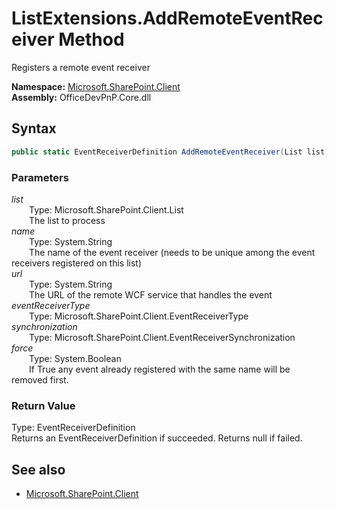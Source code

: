 # ListExtensions.AddRemoteEventReceiver Method  
Registers a remote event receiver  

**Namespace:** [Microsoft.SharePoint.Client](Microsoft.SharePoint.Client.md)  
**Assembly:** OfficeDevPnP.Core.dll  
## Syntax
```C#
public static EventReceiverDefinition AddRemoteEventReceiver(List list, String name, String url, EventReceiverType eventReceiverType, EventReceiverSynchronization synchronization, Boolean force)
```
### Parameters
*list*  
&emsp;&emsp;Type: Microsoft.SharePoint.Client.List  
&emsp;&emsp;The list to process  
*name*  
&emsp;&emsp;Type: System.String  
&emsp;&emsp;The name of the event receiver (needs to be unique among the event receivers registered on this list)  
*url*  
&emsp;&emsp;Type: System.String  
&emsp;&emsp;The URL of the remote WCF service that handles the event  
*eventReceiverType*  
&emsp;&emsp;Type: Microsoft.SharePoint.Client.EventReceiverType  
*synchronization*  
&emsp;&emsp;Type: Microsoft.SharePoint.Client.EventReceiverSynchronization  
*force*  
&emsp;&emsp;Type: System.Boolean  
&emsp;&emsp;If True any event already registered with the same name will be removed first.  
### Return Value
Type: EventReceiverDefinition  
Returns an EventReceiverDefinition if succeeded. Returns null if failed.

## See also
- [Microsoft.SharePoint.Client](Microsoft.SharePoint.Client.md)
